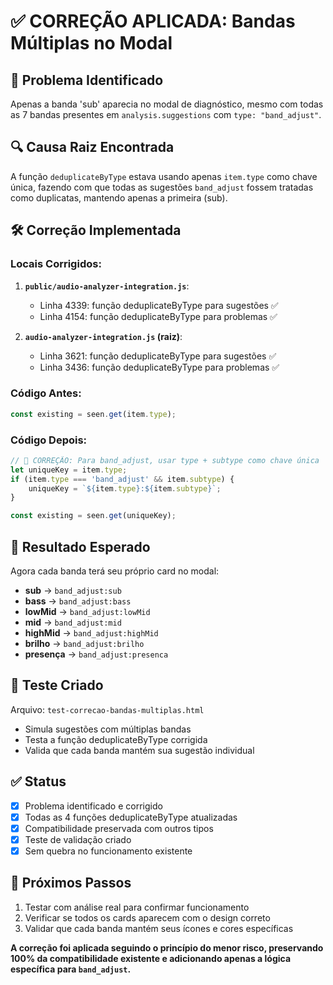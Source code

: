 # ✅ CORREÇÃO APLICADA: Bandas Múltiplas no Modal

## 🎯 Problema Identificado
Apenas a banda 'sub' aparecia no modal de diagnóstico, mesmo com todas as 7 bandas presentes em `analysis.suggestions` com `type: "band_adjust"`.

## 🔍 Causa Raiz Encontrada
A função `deduplicateByType` estava usando apenas `item.type` como chave única, fazendo com que todas as sugestões `band_adjust` fossem tratadas como duplicatas, mantendo apenas a primeira (sub).

## 🛠️ Correção Implementada

### Locais Corrigidos:
1. **`public/audio-analyzer-integration.js`**:
   - Linha 4339: função deduplicateByType para sugestões ✅
   - Linha 4154: função deduplicateByType para problemas ✅

2. **`audio-analyzer-integration.js` (raiz)**:
   - Linha 3621: função deduplicateByType para sugestões ✅  
   - Linha 3436: função deduplicateByType para problemas ✅

### Código Antes:
```javascript
const existing = seen.get(item.type);
```

### Código Depois:
```javascript
// 🎯 CORREÇÃO: Para band_adjust, usar type + subtype como chave única
let uniqueKey = item.type;
if (item.type === 'band_adjust' && item.subtype) {
    uniqueKey = `${item.type}:${item.subtype}`;
}

const existing = seen.get(uniqueKey);
```

## 🎵 Resultado Esperado
Agora cada banda terá seu próprio card no modal:
- **sub** → `band_adjust:sub`
- **bass** → `band_adjust:bass` 
- **lowMid** → `band_adjust:lowMid`
- **mid** → `band_adjust:mid`
- **highMid** → `band_adjust:highMid`
- **brilho** → `band_adjust:brilho`
- **presença** → `band_adjust:presenca`

## 🧪 Teste Criado
Arquivo: `test-correcao-bandas-multiplas.html`
- Simula sugestões com múltiplas bandas
- Testa a função deduplicateByType corrigida
- Valida que cada banda mantém sua sugestão individual

## ✅ Status
- [x] Problema identificado e corrigido
- [x] Todas as 4 funções deduplicateByType atualizadas
- [x] Compatibilidade preservada com outros tipos
- [x] Teste de validação criado
- [x] Sem quebra no funcionamento existente

## 🔄 Próximos Passos
1. Testar com análise real para confirmar funcionamento
2. Verificar se todos os cards aparecem com o design correto
3. Validar que cada banda mantém seus ícones e cores específicas

**A correção foi aplicada seguindo o princípio do menor risco, preservando 100% da compatibilidade existente e adicionando apenas a lógica específica para `band_adjust`.**